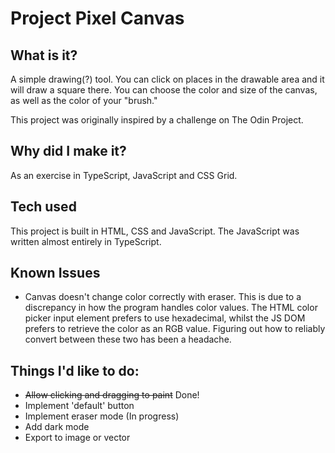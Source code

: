 # Project Pixel Canvas

## What is it?

A simple drawing(?) tool. You can click on places in the drawable area and it will draw a square there. You can choose the color and size of the canvas, as well as the color of your "brush."

This project was originally inspired by a challenge on The Odin Project.

## Why did I make it?

As an exercise in TypeScript, JavaScript and CSS Grid.

## Tech used

This project is built in HTML, CSS and JavaScript. The JavaScript was written almost entirely in TypeScript.

## Known Issues

- Canvas doesn't change color correctly with eraser. This is due to a discrepancy in how the program handles color values. The HTML color picker input element prefers to use hexadecimal, whilst the JS DOM prefers to retrieve the color as an RGB value. Figuring out how to reliably convert between these two has been a headache.

## Things I'd like to do:

- ~~Allow clicking and dragging to paint~~ Done!
- Implement 'default' button
- Implement eraser mode (In progress)
- Add dark mode
- Export to image or vector
